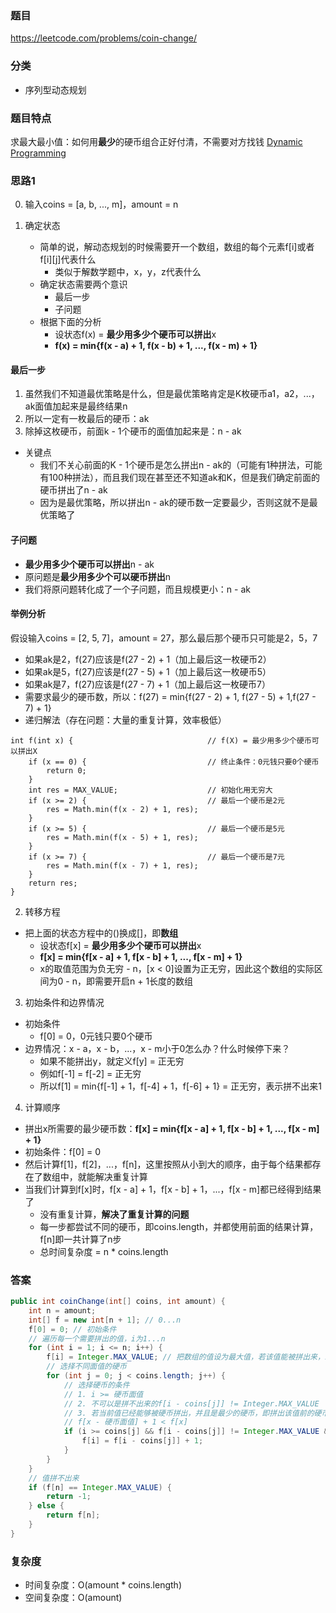 ### 题目
https://leetcode.com/problems/coin-change/

### 分类
* 序列型动态规划

### 题目特点
求最大最小值：如何用**最少**的硬币组合正好付清，不需要对方找钱 [Dynamic Programming](https://github.com/HolmesJJ/CS2040S-Data-Structures-and-Algorithms/wiki/Dynamic-Programming)

### 思路1
0. 输入coins = [a, b, ..., m]，amount = n

1. 确定状态
    * 简单的说，解动态规划的时候需要开一个数组，数组的每个元素f[i]或者f[i][j]代表什么
        * 类似于解数学题中，x，y，z代表什么  
    * 确定状态需要两个意识
        * 最后一步
        * 子问题
    * 根据下面的分析
        * 设状态f(x) = **最少用多少个硬币可以拼出**x
        * **f(x) = min{f(x - a) + 1, f(x - b) + 1, ..., f(x - m) + 1}**

#### 最后一步
1. 虽然我们不知道最优策略是什么，但是最优策略肯定是K枚硬币a1，a2，...，ak面值加起来是最终结果n
2. 所以一定有一枚最后的硬币：ak
3. 除掉这枚硬币，前面k - 1个硬币的面值加起来是：n - ak
* 关键点
    * 我们不关心前面的K - 1个硬币是怎么拼出n - ak的（可能有1种拼法，可能有100种拼法），而且我们现在甚至还不知道ak和K，但是我们确定前面的硬币拼出了n - ak
    * 因为是最优策略，所以拼出n - ak的硬币数一定要最少，否则这就不是最优策略了

#### 子问题
* **最少用多少个硬币可以拼出**n - ak
* 原问题是**最少用多少个可以硬币拼出**n
* 我们将原问题转化成了一个子问题，而且规模更小：n - ak

#### 举例分析
假设输入coins = [2, 5, 7]，amount = 27，那么最后那个硬币只可能是2，5，7
* 如果ak是2，f(27)应该是f(27 - 2) + 1（加上最后这一枚硬币2）
* 如果ak是5，f(27)应该是f(27 - 5) + 1（加上最后这一枚硬币5）
* 如果ak是7，f(27)应该是f(27 - 7) + 1（加上最后这一枚硬币7） 
* 需要求最少的硬币数，所以：f(27) = min{f(27 - 2) + 1, f(27 - 5) + 1,f(27 - 7) + 1}
* 递归解法（存在问题：大量的重复计算，效率极低）
```
int f(int x) {                              // f(X) = 最少用多少个硬币可以拼出X 
    if (x == 0) {                           // 终止条件：0元钱只要0个硬币
        return 0;
    }
    int res = MAX_VALUE;                    // 初始化用无穷大
    if (x >= 2) {                           // 最后一个硬币是2元
        res = Math.min(f(x - 2) + 1, res);
    }
    if (x >= 5) {                           // 最后一个硬币是5元
        res = Math.min(f(x - 5) + 1, res);
    } 
    if (x >= 7) {                           // 最后一个硬币是7元
        res = Math.min(f(x - 7) + 1, res);
    }
    return res;
}
```

2. 转移方程
* 把上面的状态方程中的()换成[]，即**数组**
    * 设状态f[x] = **最少用多少个硬币可以拼出**x
    * **f[x] = min{f[x - a] + 1, f[x - b] + 1, ..., f[x - m] + 1}**
    * x的取值范围为负无穷 - n，[x < 0]设置为正无穷，因此这个数组的实际区间为0 - n，即需要开启n + 1长度的数组

3. 初始条件和边界情况
* 初始条件
    * f[0] = 0，0元钱只要0个硬币
* 边界情况：x - a，x - b，...，x - m小于0怎么办？什么时候停下来？
    * 如果不能拼出y，就定义f[y] = 正无穷
    * 例如f[-1] = f[-2] = 正无穷
    * 所以f[1] = min{f[-1] + 1，f[-4] + 1，f[-6] + 1} = 正无穷，表示拼不出来1

4. 计算顺序
* 拼出x所需要的最少硬币数：**f[x] = min{f[x - a] + 1, f[x - b] + 1, ..., f[x - m] + 1}** 
* 初始条件：f[0] = 0
* 然后计算f[1]，f[2]，...，f[n]，这里按照从小到大的顺序，由于每个结果都存在了数组中，就能解决重复计算
* 当我们计算到f[x]时，f[x - a] + 1，f[x - b] + 1，...，f[x - m]都已经得到结果了
    * 没有重复计算，**解决了重复计算的问题**
    * 每一步都尝试不同的硬币，即coins.length，并都使用前面的结果计算，f[n]即一共计算了n步
    * 总时间复杂度 = n * coins.length

### 答案
```java
public int coinChange(int[] coins, int amount) {
    int n = amount;
    int[] f = new int[n + 1]; // 0...n
    f[0] = 0; // 初始条件
    // 遍历每一个需要拼出的值，i为1...n
    for (int i = 1; i <= n; i++) {
        f[i] = Integer.MAX_VALUE; // 把数组的值设为最大值，若该值能被拼出来，就替换为拼出该值的硬币数量
        // 选择不同面值的硬币
        for (int j = 0; j < coins.length; j++) {
            // 选择硬币的条件
            // 1. i >= 硬币面值
            // 2. 不可以是拼不出来的f[i - coins[j]] != Integer.MAX_VALUE
            // 3. 若当前值已经能够被硬币拼出，并且是最少的硬币，即拼出该值前的硬币数量f[i - coins[j]] + 1 < 当前值被别的数量的硬币拼出的数量
            // f[x - 硬币面值] + 1 < f[x]
            if (i >= coins[j] && f[i - coins[j]] != Integer.MAX_VALUE && f[i - coins[j]] + 1 < f[i]) {
                f[i] = f[i - coins[j]] + 1;
            }
        }
    }
    // 值拼不出来
    if (f[n] == Integer.MAX_VALUE) {
        return -1;
    } else {
        return f[n];
    }
}
```

### 复杂度
* 时间复杂度：O(amount * coins.length)
* 空间复杂度：O(amount)
